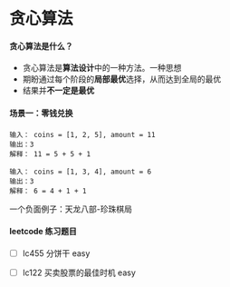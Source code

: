 # 贪心算法

#### 贪心算法是什么？
+ 贪心算法是**算法设计**中的一种方法。一种思想
+ 期盼通过每个阶段的**局部最优**选择，从而达到全局的最优
+ 结果并**不一定是最优**

#### 场景一：零钱兑换
```
输入： coins = [1, 2, 5], amount = 11
输出：3
解释： 11 = 5 + 5 + 1

输入： coins = [1, 3, 4], amount = 6
输出：3
解释： 6 = 4 + 1 + 1
```

一个负面例子：天龙八部-珍珠棋局


#### leetcode 练习题目
- [ ] lc455 分饼干 easy
- [ ] lc122 买卖股票的最佳时机 easy



